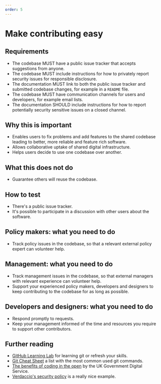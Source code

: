 ```yaml
---
order: 5
---
```


# Make contributing easy

## Requirements

* The codebase MUST have a public issue tracker that accepts suggestions from anyone.
* The codebase MUST include instructions for how to privately report security issues for responsible disclosure.
* The documentation MUST link to both the public issue tracker and submitted codebase changes, for example in a `README` file.
* The codebase MUST have communication channels for users and developers, for example email lists.
* The documentation SHOULD include instructions for how to report potentially security sensitive issues on a closed channel.

## Why this is important

* Enables users to fix problems and add features to the shared codebase leading to better, more reliable and feature rich software.
* Allows collaborative uptake of shared digital infrastructure.
* Helps users decide to use one codebase over another.

## What this does not do

* Guarantee others will reuse the codebase.

## How to test

* There's a public issue tracker.
* It's possible to participate in a discussion with other users about the software.

## Policy makers: what you need to do

* Track policy issues in the codebase, so that a relevant external policy expert can volunteer help.

## Management: what you need to do

* Track management issues in the codebase, so that external managers with relevant experience can volunteer help.
* Support your experienced policy makers, developers and designers to keep contributing to the codebase for as long as possible.

## Developers and designers: what you need to do

* Respond promptly to requests.
* Keep your management informed of the time and resources you require to support other contributors.

## Further reading

* [GitHub Learning Lab](https://lab.github.com/) for learning git or refresh your skills.
* [Git Cheat Sheet](https://education.github.com/git-cheat-sheet-education.pdf) a list with the most common used git commands.
* [The benefits of coding in the open](https://gds.blog.gov.uk/2017/09/04/the-benefits-of-coding-in-the-open/) by the UK Government Digital Service.
* [Verdaccio's security policy](https://github.com/verdaccio/verdaccio/blob/master/SECURITY.md) is a really nice example.
